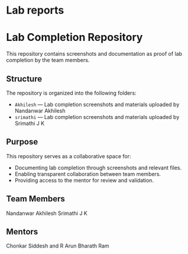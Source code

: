 # Lab reports 

# Lab Completion Repository

This repository contains screenshots and documentation as proof of lab completion by the team members.

## Structure

The repository is organized into the following folders:

- `Akhilesh` — Lab completion screenshots and materials uploaded by Nandanwar Akhilesh
- `srimathi` — Lab completion screenshots and materials uploaded by Srimathi J K

## Purpose

This repository serves as a collaborative space for:
- Documenting lab completion through screenshots and relevant files.
- Enabling transparent collaboration between team members.
- Providing access to the mentor for review and validation.

## Team Members

Nandanwar Akhilesh
Srimathi J K

## Mentors

Chonkar Siddesh and R Arun Bharath Ram



